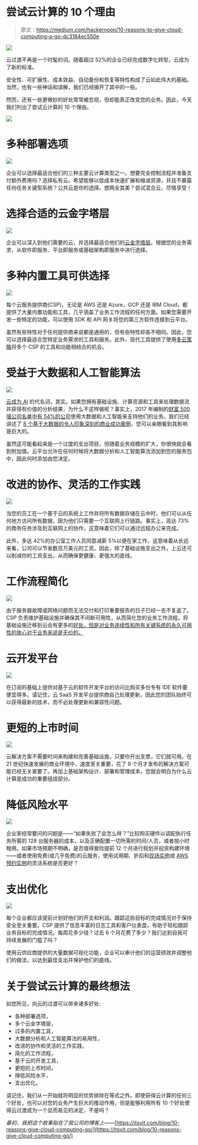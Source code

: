 # 尝试云计算的 10 个理由

> 原文：<https://medium.com/hackernoon/10-reasons-to-give-cloud-computing-a-go-dc3184ec550e>

![](img/97a9364c9b4e54ff60bc940bc1f8e180.png)

云过渡不再是一个时髦的词。随着超过 52%的企业已经完成数字化转型，云成为了新的标准。

安全性、可扩展性、成本效益、自动备份和恢复等特性构成了云如此伟大的基础。当然，也有一些神话和误解，我们已经揭开了其中的一些。

然而，还有一些更微妙的好处常常被忽视，但却能真正改变您的业务。因此，今天我们列出了尝试云计算的 10 个理由。

![](img/90c6c7fe3c42fe1e0d30e3c45c5ede07.png)

# 多种部署选项

![](img/17875be7f3d3b32dbece83fba13408a8.png)

企业可以选择最适合他们的三种主要云计算类型之一。想要完全控制流程并准备支付额外费用吗？选择私有云。希望能够以低成本快速扩展和缩减资源，并且不暴露任何任务关键型系统？公共云是你的选择。想两全其美？尝试混合云，尽情享受！

# **选择合适的云金字塔层**

![](img/d9b97d769527e14675c4395aa4b3e68a.png)

企业可以深入到他们需要的云，并选择最适合他们的[云金字塔层](https://itsvit.com/blog/what-is-the-cloud-pyramid-the-layers-of-devops-services/)。根据您的业务需求，从软件即服务、平台即服务或基础架构即服务中进行选择。

# 多种内置工具可供选择

![](img/2b1425b4af7f95be9b6716b6b643047c.png)

每个云服务提供商(CSP)，无论是 AWS 还是 Azure，GCP 还是 IBM Cloud，都提供了大量内置功能和工具，几乎涵盖了业务工作流程的任何方面。如果您需要开发一些特定的功能，可以使用 SDK 和 API 网关将您的第三方软件连接到云平台。

虽然有些特性对于任何提供商来说都是通用的，但有些特性却各不相同。因此，您可以选择最适合您特定业务需求的工具和服务。此外，现代工具提供了使用[多云策略](https://itsvit.com/blog/digital-transformation-multi-cloud-strategy/)将多个 CSP 的工具和功能相结合的机会。

# 受益于大数据和人工智能算法

![](img/dd9c8db2e4ff1695bfd73e295d137ac5.png)

[云成为 AI](https://itsvit.com/blog/ai-becomes-synonym-cloud-computing/) 的代名词，其实。如果您拥有基础设施、计算资源和工具来处理数据流并获得有价值的分析结果，为什么不这样做呢？事实上，2017 年编制的[财富 500 强公司名单中有 54%的公司](http://fortune.com/fortune500/)使用大数据和人工智能来支持他们的业务。我们已经讲述了 [8 个基于大数据的令人印象深刻的商业成功案例](https://itsvit.com/big-data/8-real-life-business-success-stories-based-big-data-part-1/)，您可以亲眼看到其影响是巨大的。

虽然这可能看起来是一个过度的支出项目，但随着业务规模的扩大，你很快就会看到附加值。云平台允许在任何时候将大数据分析和人工智能算法添加到您的服务包中，因此何时添加由您决定。

# 改进的协作、灵活的工作实践

![](img/95ae9684d7084694659180505c27ad42.png)

当您的员工在一个基于云的系统上工作并将所有数据存储在云中时，他们可以从任何地方访问所有数据，因为他们只需要一个互联网上行链路。事实上，高达 73%的商务任务涉及到互联网上的协作，这意味着它们可以通过远程办公来完成。

此外，多达 42%的办公室工作人员同意减薪 5%以便在家工作，这意味着从长远来看，公司可以节省数百万美元的工资。因此，除了基础设施支出之外，上云还可以削减你的工资支出，从而确保更健康、更强大的底线。

# 工作流程简化

![](img/b3ef08755c4a937ffb0a388296b87331.png)

由于服务器故障或网络问题而无法交付和打印重要报告的日子已经一去不复返了。CSP 负责维护基础设施并确保其不间断可用性，从而简化您的业务工作流程。将基础设施迁移到云会有更多的[好处，但是对业务连续性和所有关键系统的永久可用性的放心对于业务来说是无价的。](https://itsvit.com/blog/moving-infrastructure-cloud-5-not-obvious-benefits/)

# **云开发平台**

![](img/da416502612650756b15efc9e31aa5d6.png)

在订阅的基础上提供对基于云的软件开发平台的访问比购买多份专有 IDE 软件要便宜得多。请记住，云 SaaS 开发平台提供商自己处理更新，因此您的团队始终可以获得最新的技术，而不必处理更新和兼容性问题。

# 更短的上市时间

![](img/91f7b668f87f9db37d49d3d87bbf11a0.png)

云解决方案不需要时间来构建和完善基础设施，只要你开出支票，它们就可用。在 21 世纪快速发展的商业环境中，速度至关重要，花了 9 个月才发布的解决方案可能已经无关紧要了。再加上基础架构设计、部署和管理成本，您就会明白为什么云计算是成功的重要组成部分。

# **降低风险水平**

![](img/705258fdad2ad7e73fc3d6aeba18281e.png)

企业家经常要问的问题是——“如果失败了会怎么样？”比较购买硬件以调配执行任务所需的 128 台服务器的成本，以及正确配置一切所需的时间/人员，或者按小时租用。如果市场预期不明确，是否值得冒险提前 12 个月进行规划并投资构建环境——或者使用免费(或几乎免费)的云服务，使用试用期、折扣和[现场实例](https://aws.amazon.com/ec2/spot/)或 [AWS 预约实例](https://aws.amazon.com/ec2/pricing/reserved-instances/)的灵活系统是否更好？

# **支出优化**

![](img/edb19978319ec6f40256b388a56e834d.png)

每个企业都应该提前计划好他们的开支和利润。跟踪这些目标的完成情况对于保持安全至关重要。CSP 提供了信息丰富的日志工具和客户仪表盘，有助于轻松跟踪业务目标的完成情况。每周花多少钱？过去 6 个月花费了多少？我们达到自我可持续发展的门槛了吗？

使用云供应商提供的大量数据可视化功能，企业可以审计他们的运营绩效并调整他们的做法，以达到最佳支出并保护他们的底线。

# 关于尝试云计算的最终想法

如您所见，向云的过渡可以带来诸多好处:

*   各种部署选项，
*   多个云金字塔层，
*   过多的内置工具，
*   大数据分析和人工智能算法的易用性，
*   改进的协作和灵活的工作实践，
*   简化的工作流程，
*   基于云的开发工具，
*   更短的上市时间，
*   降低风险水平，
*   支出优化。

请记住，我们从一开始就将明显的优势排除在等式之外。即使获得云计算的任何三个好处，也可以对您的业务产生巨大的推动作用，但是能够利用所有 10 个好处使得云过渡成为一个显而易见的决定，不是吗？

*最初，我把这个故事贴在了我公司的博客上——*[https://itsvit.com/blog/10-reasons-give-cloud-computing-go/](https://itsvit.com/blog/10-reasons-give-cloud-computing-go/)